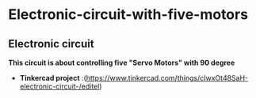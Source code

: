 # Electronic-circuit-with-five-motors
## Electronic circuit
**This circuit is about controlling five "Servo Motors" with 90 degree**




- **Tinkercad project** :(https://www.tinkercad.com/things/cIwxOt48SaH-electronic-circuit-/editel)

